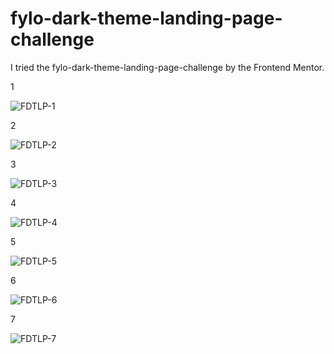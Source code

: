 # fylo-dark-theme-landing-page-challenge 
I tried the fylo-dark-theme-landing-page-challenge by the Frontend Mentor.

1

![FDTLP-1](https://user-images.githubusercontent.com/61384878/125669704-e18c0839-7152-4631-9de6-85ef876119ea.png)



2

![FDTLP-2](https://user-images.githubusercontent.com/61384878/125669725-afb4cc38-19a3-4983-8255-bd189cc8c319.png)



3

![FDTLP-3](https://user-images.githubusercontent.com/61384878/125669755-da955eb1-6d93-4e7b-9a64-414a1a607702.png)



4

![FDTLP-4](https://user-images.githubusercontent.com/61384878/125669789-51017bb8-1794-4c90-b841-d33f4f91f0ec.png)



5

![FDTLP-5](https://user-images.githubusercontent.com/61384878/125669810-7248f15c-ab0b-4364-a787-23bda269a98d.png)



6

![FDTLP-6](https://user-images.githubusercontent.com/61384878/125669856-de8e01b3-97c7-439c-9a82-15094ed1f7e9.png)


7

![FDTLP-7](https://user-images.githubusercontent.com/61384878/125669902-c178a80f-bab5-4562-a691-6c935181966b.png)





